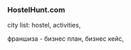 
### HostelHunt.com

city list:
     hostel, 
     activities,


франшиза - бизнес план, бизнес кейс, 
